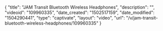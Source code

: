 {
    "title": "JAM Transit Bluetooth Wireless Headphones",
    "description": "",
    "videoid": "109960335",
    "date_created": "1502517159",
    "date_modified": "1504290441",
    "type": "captivate",
    "layout": "video",
    "url": "\/v\/jam-transit-bluetooth-wireless-headphones\/109960335"
}
